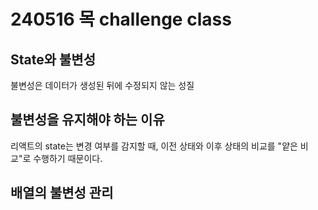 # 240516 목 challenge class

## State와 불변성

불변성은 데이터가 생성된 뒤에 수정되지 않는 성질

## 불변성을 유지해야 하는 이유

리액트의 state는 변경 여부를 감지할 때, 이전 상태와 이후 상태의 비교를 "얕은 비교"로 수행하기 때문이다.

## 배열의 불변성 관리
